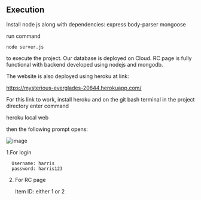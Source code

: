 
## Execution
Install node js along with dependencies:
express
body-parser
mongoose

run command 

`node server.js`

to execute the project.
Our database is deployed on Cloud. RC page is fully functional with backend developed using nodejs and mongodb.

The website is also deployed using heroku at link:

https://mysterious-everglades-20844.herokuapp.com/

For this link to work, install heroku and on the git bash terminal in the project directory 
enter command

heroku local web

then the following prompt opens:


![image](https://user-images.githubusercontent.com/68595241/121824892-d12f5e00-ccc8-11eb-9315-7701e9d7c7cf.png)

1.For login

      Username: harris
      password: harris123
2. For RC page

      Item ID: either 1 or 2

